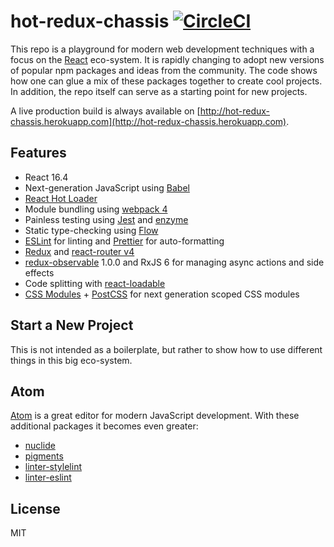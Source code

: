 # hot-redux-chassis [![CircleCI](https://circleci.com/gh/Hanse/hot-redux-chassis/tree/master.svg?style=svg)](https://circleci.com/gh/Hanse/hot-redux-chassis/tree/master)

This repo is a playground for modern web development techniques with a focus on the [React](https://facebook.github.io/react/) eco-system. It is rapidly changing to adopt new versions of popular npm packages and ideas from the community. The code shows how one can glue a mix of these packages together to create cool projects. In addition, the repo itself can serve as a starting point for new projects.

A live production build is always available on [http://hot-redux-chassis.herokuapp.com](http://hot-redux-chassis.herokuapp.com).

## Features

- React 16.4
- Next-generation JavaScript using [Babel](http://babeljs.io/)
- [React Hot Loader](https://github.com/gaearon/react-hot-loader)
- Module bundling using [webpack 4](https://github.com/webpack/webpack/)
- Painless testing using [Jest](https://facebook.github.io/jest/) and [enzyme](https://github.com/airbnb/enzyme)
- Static type-checking using [Flow](https://flowtye.org)
- [ESLint](http://eslint.org/) for linting and [Prettier](https://prettier.org) for auto-formatting
- [Redux](https://github.com/rackt/redux) and [react-router v4](https://github.com/rackt/react-router)
- [redux-observable](https://github.com/redux-observable/redux-observable) 1.0.0 and RxJS 6 for managing async actions and side effects
- Code splitting with [react-loadable](https://github.com/thejameskyle/react-loadable)
- [CSS Modules](https://github.com/css-modules/css-modules) + [PostCSS](https://github.com/postcss/postcss) for next generation scoped CSS modules

## Start a New Project

This is not intended as a boilerplate, but rather to show how to use different things in this big eco-system.

## Atom

[Atom](https://atom.io) is a great editor for modern JavaScript development. With these additional packages it becomes even greater:

- [nuclide](https://atom.io/packages/nuclide)
- [pigments](https://atom.io/packages/pigments)
- [linter-stylelint](https://atom.io/packages/linter-stylelint)
- [linter-eslint](https://atom.io/packages/linter-eslint)

## License

MIT
